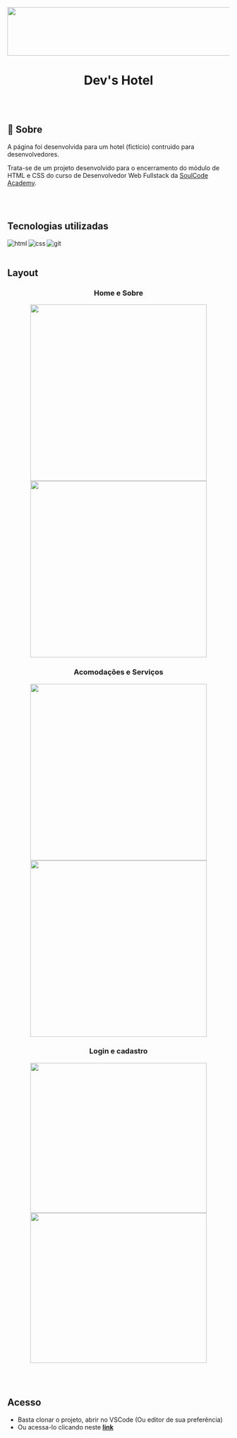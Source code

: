 <p align="center">
 <img src="https://user-images.githubusercontent.com/85235164/144147392-171ce029-b975-4ca5-aa8b-38414db6bbe2.png" width="800" height="110px">
</p>
<h1 align="center">Dev's Hotel</h1>

 <br>
 <br>
 
<h2>🌴 Sobre</h2>
<p> A página foi desenvolvida para um hotel (fictício) contruido para desenvolvedores.</p>
<p>
Trata-se de um projeto desenvolvido para o encerramento do módulo de HTML e CSS do curso de Desenvolvedor Web Fullstack da <a href="https://soulcodeacademy.org/">SoulCode Academy</a>.
</p>

 <br>
 <br>
 
 <h2>Tecnologias utilizadas</h2>
 <p>
<img align="left" alt="html" src="https://img.shields.io/badge/HTML5-E34F26?style=for-the-badge&logo=html5&logoColor=white" />
<img align="left" align="left" alt="css" src="https://img.shields.io/badge/CSS3-1572B6?style=for-the-badge&logo=css3&logoColor=white" />
<img align="left" align="left" alt="git" src="https://img.shields.io/badge/Git-F05032?style=for-the-badge&logo=git&logoColor=white" />
</p>

 <br>
 <br>
 
<h2>Layout</h2>
<h3 align="center"> Home e Sobre </h3>
<p align="center" float="left"> 
 <img src="https://user-images.githubusercontent.com/85235164/144149789-735b1cab-1530-478b-8278-526cf0b22777.png" width="400px" height="400">
 <img src="https://user-images.githubusercontent.com/85235164/144150243-6ab07c89-42cc-421b-8331-8ece1a123a8f.png" width="400px" height="400">
</p>

<h3 align="center"> Acomodações e Serviços</h3>
<p align="center" float="left"> 
 <img src="https://user-images.githubusercontent.com/85235164/144150373-a92f8d23-13fc-41e3-a839-19f2322b9285.png" width="400px" height="400">
 <img src="https://user-images.githubusercontent.com/85235164/144150487-a4ad5f20-c899-4134-84a7-50373918c248.png" width="400px" height="400">
</p>

<h3 align="center"> Login e cadastro </h3>

<p float="left" align="center"> 
 <img align="center"  src="https://user-images.githubusercontent.com/85235164/144150536-04e268d3-732f-4a2a-b060-bb7ea9bca98b.png" width="400px" height="340">  
 <img align="center"  src="https://user-images.githubusercontent.com/85235164/144150681-12e614ba-ee23-4185-be66-2a9cd3c86130.png" width="400px" height="340">
</p>

 <br>
 <br>

<h2>Acesso</h2>
<ul>
 <li>Basta clonar o projeto, abrir no VSCode (Ou editor de sua preferência)</li>
 <li>Ou acessa-lo clicando neste <a href="https://luceliabatista.github.io/Devs-Hotel/" target="_blank"><strong>link</strong></a></li>
</ul>
